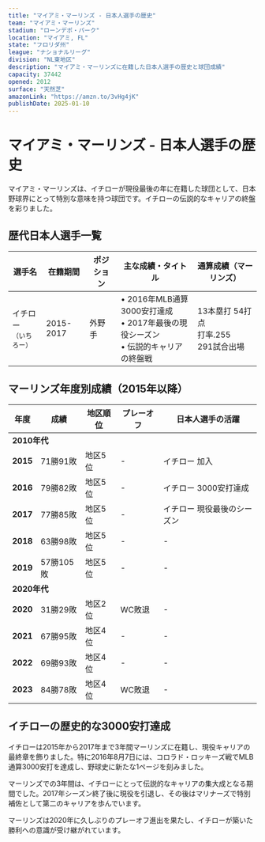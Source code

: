 ```yaml
---
title: "マイアミ・マーリンズ - 日本人選手の歴史"
team: "マイアミ・マーリンズ"
stadium: "ローンデポ・パーク"
location: "マイアミ, FL"
state: "フロリダ州"
league: "ナショナルリーグ"
division: "NL東地区"
description: "マイアミ・マーリンズに在籍した日本人選手の歴史と球団成績"
capacity: 37442
opened: 2012
surface: "天然芝"
amazonLink: "https://amzn.to/3vHg4jK"
publishDate: 2025-01-10
---
```


# マイアミ・マーリンズ - 日本人選手の歴史

マイアミ・マーリンズは、イチローが現役最後の年に在籍した球団として、日本野球界にとって特別な意味を持つ球団です。イチローの伝説的なキャリアの終盤を彩りました。

## 歴代日本人選手一覧

<div class="players-table-container">
  <table class="players-table">
    <thead>
      <tr>
        <th>選手名</th>
        <th>在籍期間</th>
        <th>ポジション</th>
        <th>主な成績・タイトル</th>
        <th>通算成績（マーリンズ）</th>
      </tr>
    </thead>
    <tbody>
      <tr class="player-row">
        <td class="player-name">イチロー<br><small>（いちろー）</small></td>
        <td>2015-2017</td>
        <td>外野手</td>
        <td>
          • 2016年MLB通算3000安打達成<br>
          • 2017年最後の現役シーズン<br>
          • 伝説的キャリアの終盤戦
        </td>
        <td>13本塁打 54打点<br>打率.255<br>291試合出場</td>
      </tr>
    </tbody>
  </table>
</div>

## マーリンズ年度別成績（2015年以降）

<div class="records-table-container">
  <table class="records-table">
    <thead>
      <tr>
        <th>年度</th>
        <th>成績</th>
        <th>地区順位</th>
        <th>プレーオフ</th>
        <th>日本人選手の活躍</th>
      </tr>
    </thead>
    <tbody>
      <tr class="decade-header">
        <td colspan="5"><strong>2010年代</strong></td>
      </tr>
      <tr class="record-row">
        <td><strong>2015</strong></td>
        <td>71勝91敗</td>
        <td>地区5位</td>
        <td>-</td>
        <td>イチロー 加入</td>
      </tr>
      <tr class="record-row highlight">
        <td><strong>2016</strong></td>
        <td>79勝82敗</td>
        <td>地区5位</td>
        <td>-</td>
        <td>イチロー 3000安打達成</td>
      </tr>
      <tr class="record-row">
        <td><strong>2017</strong></td>
        <td>77勝85敗</td>
        <td>地区5位</td>
        <td>-</td>
        <td>イチロー 現役最後のシーズン</td>
      </tr>
      <tr class="record-row">
        <td><strong>2018</strong></td>
        <td>63勝98敗</td>
        <td>地区5位</td>
        <td>-</td>
        <td>-</td>
      </tr>
      <tr class="record-row">
        <td><strong>2019</strong></td>
        <td>57勝105敗</td>
        <td>地区5位</td>
        <td>-</td>
        <td>-</td>
      </tr>
      <tr class="decade-header">
        <td colspan="5"><strong>2020年代</strong></td>
      </tr>
      <tr class="record-row playoff">
        <td><strong>2020</strong></td>
        <td>31勝29敗</td>
        <td>地区2位</td>
        <td>WC敗退</td>
        <td>-</td>
      </tr>
      <tr class="record-row">
        <td><strong>2021</strong></td>
        <td>67勝95敗</td>
        <td>地区4位</td>
        <td>-</td>
        <td>-</td>
      </tr>
      <tr class="record-row">
        <td><strong>2022</strong></td>
        <td>69勝93敗</td>
        <td>地区4位</td>
        <td>-</td>
        <td>-</td>
      </tr>
      <tr class="record-row">
        <td><strong>2023</strong></td>
        <td>84勝78敗</td>
        <td>地区4位</td>
        <td>WC敗退</td>
        <td>-</td>
      </tr>
    </tbody>
  </table>
</div>

## イチローの歴史的な3000安打達成

イチローは2015年から2017年まで3年間マーリンズに在籍し、現役キャリアの最終章を飾りました。特に2016年8月7日には、コロラド・ロッキーズ戦でMLB通算3000安打を達成し、野球史に新たな1ページを刻みました。

マーリンズでの3年間は、イチローにとって伝説的なキャリアの集大成となる期間でした。2017年シーズン終了後に現役を引退し、その後はマリナーズで特別補佐として第二のキャリアを歩んでいます。

マーリンズは2020年に久しぶりのプレーオフ進出を果たし、イチローが築いた勝利への意識が受け継がれています。
